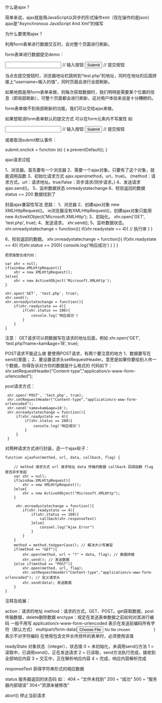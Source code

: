 
什么是ajax？

简单来说，ajax就是用JavaScript以异步的形式操作xml（现在操作的是json）
ajax是“Asynchronous JavaScript And Xml”的缩写



为什么要使用ajax？

利用form表单进行数据交互时，会对整个页面进行刷新。

form表单进行数据提交demo：
<form action="./test.php" method="GET">
    <input type="text" name="username"> // 输入按钮
    <input type="submit" id="submit"> // 提交按钮
</form>

当点击提交按钮时，浏览器地址栏跳转到“test.php”的地址，同时在地址的后面拼接上“username=输入的值”，同时页面会进行全部刷新。

如果地图是用form表单来做，则每次获取数据时，我们明明是需要某个位置的信息（即局部刷新），可整个页面都会进行刷新，这对用户体验来说是十分糟糕的。

form表单做不到局部刷新的功能，我们可以交给ajax来做。



如果想取消form表单默认的提交方式 可以在form元素内不写属性 如
<form>
    <input type="text" name="username"> // 输入按钮
    <input type="submit"> // 提交按钮
</form>

或者取消submit默认事件：

submit.onclick = function (e) {
    e.preventDefault();
}

 
 ajax请求过程

 1、浏览器。首先要有一个浏览器
 2、需要一个ajax对象。只要有了这个对象，就能调用函数
 3、初始化请求方式 ajax.open(method，url，true)。
 (method：请求方式。url：请求地址。true/false：异步请求/同步请求。)
 4、发送请求 ajax.send()。 
 5、监听数据状态 onreadystatechange 
 6、校验返回的数据 status == 200 数据找到了

封装ajax兼容性写法
    思路：
 1、浏览器
 2、创建ajax对象
    new XMLHttpRequest()。
    ie浏览器没有XMLHttpRequest()，创建ajax对象只能用new ActiveXObject('Microsoft.XMLHttp');
 3、初始化。
    xhr.open('GET', 'test.php', true);
 4、发送请求。 
    xhr.send();
 5、监听数据状态。
    xhr.onreadystatechange = function(){
        if(xhr.readystate == 4){
            // 执行体
        }
    }

 6、校验返回的数据。
    xhr.onreadystatechange = function(){
        if(xhr.readystate == 4){
            if(xhr.status == 200){
                console.log('响应成功')
            }
        }
    }

    把思路整合成代码：
 ```
 var xhr = null;
 if(window.XMLHttpRequest){
     xhr = new XMLHttpRequest();
 }else{
     xhr = new ActiveXObject('Microsoft.XMLHttp');
 }

 xhr.open('GET', 'test.php', true);
 xhr.send();
 xhr.onreadystatechange = function(){
     if(xhr.readystate == 4){
         if(xhr.status == 200){
             console.log('响应成功')
         }
     }
 }
 ```
注意：
GET请求可以把数据写在请求的地址后面，例如
 xhr.open('GET', 'test.php?name=kam&age=18', true);

POST请求不能这么做
要使用POST请求，有两个要注意的地方
1、数据要写在send()里面；
2、要设置请求头setRequestHeader。意思是如果你要给别人传一个数据，你得告诉对方你的数据是什么格式的
代码如下：
xhr.setRequestHeader("Content-type","application/x-www-form-urlencoded");

post请求方式：
```
 xhr.open('POST', 'test.php', true);
 xhr.setRequestHeader("Content-type","application/x-www-form-urlencoded");
 xhr.send('name=kam&age=18');
 xhr.onreadystatechange = function(){
     if(xhr.readystate == 4){
         if(xhr.status == 200){
             console.log('响应成功')
         }
     }
 }
```
对两种请求方式进行封装，造一个ajax轮子：
```
function ajaxFun(method, url, data, callback, flag) {

    // method 请求方式 url 请求地址 data 传输的数据 callback 回调函数 flag 是否异步发起
    var xhr = null;
    if(window.XMLHttpRequest){
        xhr = new XMLHttpRequest(); 
    }else{
        xhr = new ActiveXObject("Microsoft.XMLHttp");
    }

     xhr.onreadystatechange = function(){
        if(xhr.readystate == 4){
            if(xhr.status == 200){
                callback(xhr.responseText)
            }else{
                consoel.log("Ajax Error")
            }
        }
    }
    method = method.toUpperCase(); // 解决大小写兼容
    if(method == "GET"){
        xhr.open(method, url + "?" + data, flag); // 数据拼接
        xhr.send(); // 发送数据
    }else if(method == "POST"){
        xhr.open(method, url, flag); 
        xhr.setRequestHeader("Content-type","application/x-www-form-urlencoded"); // 定义请求头
        xhr.send(data); 发送数据
    }
}

```
注释及拓展：

action：请求的地址
method：请求的方式。GET、POST。get获取数据，post传输数据，delete删除数据
enctype：规定在发送表单数据之前如何对其进行编码 一般不用写
    application/x-www-form-urlencoded 表示在发送前编码所有字符（默认方式）
    multipart/form-data(<input type="file">) 表示不对字符编码 在使用包含文件长传控件的表单时，必须使用该值


 readyState
对象状态（integer），状态值
0 = 未初始化，未调用send()方法
1 = 读取中，已调用send()，正在发送请求
2 = 已读取，send方法执行完成，接收到全部响应内容
3 = 交互中，正在解析响应内容
4 = 完成，响应内容解析完成


responseText
获得字符串形式的相应数据

status
服务器返回的状态码
如：
404 = “文件未找到”
200 = “成功” 
500 = “服务器内部错误” 
304=“资源未被修改”

abort()
停止当前请求
